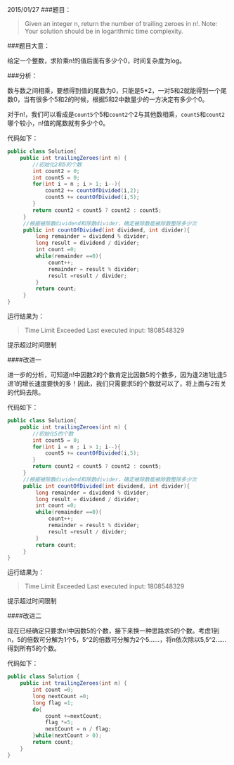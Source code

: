 2015/01/27
###题目：

> Given an integer n, return the number of trailing zeroes in n!.
> Note: Your solution should be in logarithmic time complexity.


###题目大意：

给定一个整数，求阶乘n!的值后面有多少个0，时间复杂度为log。

###分析：

数与数之间相乘，要想得到值的尾数为0，只能是5*2，一对5和2就能得到一个尾数0，当有很多个5和2的时候，根据5和2中数量少的一方决定有多少个0。

对于n!，我们可以看成是`count5`个5和`count2`个2与其他数相乘，`count5`和`count2`哪个较小，n!值的尾数就有多少个0。

代码如下：

```java
public class Solution{
    public int trailingZeroes(int n) {
    	//初始化2和5的个数
        int count2 = 0;
        int count5 = 0;
        for(int i = n ; i > 1; i--){
            count2 += countOfDivided(i,2);
            count5 += countOfDivided(i,5);
        }
        return count2 < count5 ? count2 : count5;
     }
     //根据被除数dividend和除数divider，确定被除数能被除数整除多少次
     public int countOfDivided(int dividend, int divider){
         long remainder = dividend % divider;
         long result = dividend / divider;
         int count =0;
         while(remainder ==0){
             count++;
             remainder = result % divider;
             result =result / divider;
         }
         return count;
     }
}
```

运行结果为：
> Time Limit Exceeded
> Last executed input:	1808548329

提示超过时间限制

####改进一

进一步的分析，可知道n!中因数2的个数肯定比因数5的个数多，因为逢2进1比逢5进1的增长速度要快的多！因此，我们只需要求5的个数就可以了，将上面与2有关的代码去除。

代码如下：

```java
public class Solution{
    public int trailingZeroes(int n) {
    	//初始化5的个数
        int count5 = 0;
        for(int i = n ; i > 1; i--){
            count5 += countOfDivided(i,5);
        }
        return count2 < count5 ? count2 : count5;
     }
     //根据被除数dividend和除数divider，确定被除数能被除数整除多少次
     public int countOfDivided(int dividend, int divider){
         long remainder = dividend % divider;
         long result = dividend / divider;
         int count =0;
         while(remainder ==0){
             count++;
             remainder = result % divider;
             result =result / divider;
         }
         return count;
     }
}
```

运行结果为：

> Time Limit Exceeded
> Last executed input:	1808548329

提示超过时间限制

####改进二

现在已经确定只要求n!中因数5的个数，接下来换一种思路求5的个数。考虑1到n，5的倍数可分解为1个5，5^2的倍数可分解为2个5……，将n依次除以5,5^2……得到所有5的个数。


代码如下：

```java
public class Solution {
    public int trailingZeroes(int n) {
        int count =0;
        long nextCount =0;
        long flag =1;
        do{
            count +=nextCount;
            flag *=5;
            nextCount = n / flag;
        }while(nextCount > 0);
        return count;
    }
}
```